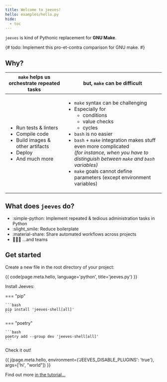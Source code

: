 ```yaml
---
title: Welcome to jeeves!
hello: examples/hello.py
hide:
  - toc
---
```

 
`jeeves` is kind of Pythonic replacement for **GNU Make**.

{# todo: Implement this pro-et-contra comparison for GNU make. #}

## Why?

<table>
  <thead>
    <tr>
      <th><code>make</code> helps us orchestrate repeated tasks</th>
      <th>but, <code>make</code> can be difficult</th>
    </tr>
  </thead>
  <tbody>
    <tr>
      <td>
        <ul>
          <li>Run tests & linters</li>
          <li>Compile code</li>
          <li>Build images & other artifacts</li>
          <li>Deploy</li>
          <li>And much more</li>
        </ul>
      </td>
      <td>
        <ul>
          <li><code>make</code> syntax can be challenging</li>
          <li>
            Especially for
            <ul>
              <li>conditions</li>
              <li>value checks</li>
              <li>cycles</li>
            </ul>
          </li>
          <li><code>bash</code> is no easier</li>
          <li>
            <code>bash</code> + <code>make</code> integration makes stuff even more complicated<br/>
            <em>(for instance, when you have to distinguish between <code>make</code> and <code>bash</code> variables)</em>
          </li>
          <li><code>make</code> goals cannot define parameters (except environment variables)</li>
        </ul>
      </td>
    </tr>
  </tbody>
</table>

## What does `jeeves` do?

* :simple-python: Implement repeated & tedious administration tasks in Python
* :slight_smile: Reduce boilerplate
* :material-share: Share automated workflows across projects
* :people_holding_hands: …and teams

## Get started

Create a new file in the root directory of your project:

{{ code(page.meta.hello, language='python', title='jeeves.py') }}

Install Jeeves:

=== "pip"

    ```bash
    pip install 'jeeves-shell[all]'
    ```

=== "poetry"

    ```bash
    poetry add --group dev 'jeeves-shell[all]'
    ```

Check it out!

{{ j(page.meta.hello, environment={'JEEVES_DISABLE_PLUGINS': 'true'}, args=['hi', "world"]) }}

Find out more [in the tutorial…](jeeves-py)
